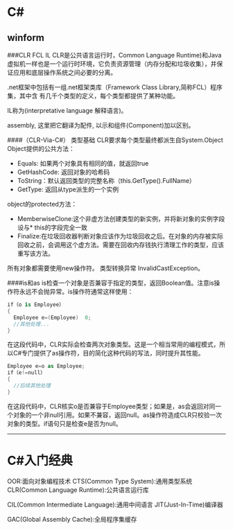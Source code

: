 C#
===

winform
---

###CLR FCL IL
CLR是公共语言运行时，Common Language Runtime)和Java虚拟机一样也是一个运行时环境，它负责资源管理（内存分配和垃圾收集），并保证应用和底层操作系统之间必要的分离。

.net框架中包括有一组.net框架类库（Framework Class Library,简称FCL）程序集，其中含 有几千个类型的定义，每个类型都提供了某种功能。

IL称为(interpretative language 解释语言)。

assembly, 这里把它翻译为配件, 以示和组件(Component)加以区别。

####（CLR-Via-C#） 类型基础
CLR要求每个类型最终都派生自System.Object
Object提供的公共方法：
* Equals: 如果两个对象具有相同的值，就返回true
* GetHashCode: 返回对象的哈希码
* ToString：默认返回类型的完整名称（this.GetType().FullName）
* GetType: 返回从type派生的一个实例

object的protected方法：
* MemberwiseClone:这个非虚方法创建类型的新实例，并将新对象的实例字段设与* this的字段完全一致
* Finalize:在垃圾回收器判断对象应该作为垃圾回收之后。在对象的内存被实际回收之前，会调用这个虚方法。需要在回收内存钱执行清理工作的类型，应该重写该方法。

所有对象都需要使用new操作符。
类型转换异常 InvalidCastException。

####is和as
is检查一个对象是否兼容于指定的类型，返回Boolean值。注意is操作符永远不会抛异常。is操作符通常这样使用：
```c#
if（o is Employee）
{
  Employee e=(Employee)  0;
  //其他处理...  
}
```
在这段代码中，CLR实际会检查两次对象类型。这是一个相当常用的编程模式，所以C#专门提供了as操作符，目的简化这种代码的写法，同时提升其性能。
```c#
Employee e=o as Employee;
if（e!=null）
{
  //后续其他处理  
}
```
在这段代码中，CLR核实o是否兼容于Employee类型；如果是，as会返回对同一个对象的一个非null引用。如果不兼容，返回null。as操作符造成CLR只校验一次对象的类型。if语句只是检查e是否为null。

----------

C#入门经典
===

OOR:面向对象编程技术
CTS(Common Type System):通用类型系统
CLR(Common Language Runtime):公共语言运行库

CIL(Common Intermediate Language):通用中间语言
JIT(Just-In-Time)编译器

GAC(Global Assembly Cache):全局程序集缓存

